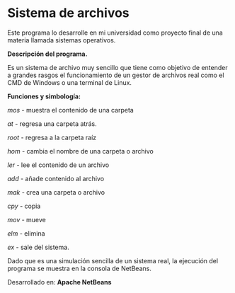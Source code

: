 # Sistema de archivos

Este programa lo desarrolle en mi universidad como proyecto final de una materia llamada sistemas operativos.

__Descripción del programa.__

Es un sistema de archivo muy sencillo que tiene como objetivo de entender a grandes rasgos el funcionamiento de un gestor de archivos real como el CMD de Windows o una terminal de Linux.

__Funciones y simbología:__

   _mos_ - muestra el contenido de una carpeta

_at_ - regresa una carpeta atrás. 

_root_ - regresa a la carpeta raíz

_hom_ - cambia el nombre de una carpeta o archivo

_ler_ - lee el contenido de un archivo

_add_ - añade contenido al archivo

_mak_ - crea una carpeta o archivo

_cpy_ - copia

_mov_ - mueve

_elm_ - elimina

_ex_ - sale del sistema. 

Dado que es una simulación sencilla de un sistema real, la ejecución del programa se muestra en la consola de NetBeans.

Desarrollado en: __Apache NetBeans__
